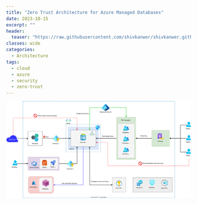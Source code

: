 ```yaml
---
title: "Zero Trust Architecture for Azure Managed Databases"
date: 2023-10-15
excerpt: ""
header:
  teaser: "https://raw.githubusercontent.com/shivkanwer/shivkanwer.github.io/main/assets/images/zero-trust-arch/zero-trust-arch-for-azure-databases.jpg"
classes: wide
categories:
  - Architecture
tags:
  - cloud
  - azure
  - security
  - zero-trust
---
```


<img alt="Zero Trust Architecture diagram for Azure Managed Databases" src="https://raw.githubusercontent.com/shivkanwer/shivkanwer.github.io/main/assets/images/zero-trust-arch/zero-trust-arch-for-azure-databases.svg">



